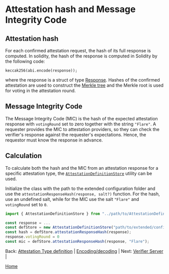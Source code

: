 # Attestation hash and Message Integrity Code

## Attestation hash

For each confirmed attestation request, the hash of its full response is computed.
In solidity, the hash of the response is computed in Solidity by the following code:

```solidity
keccak256(abi.encode(response));
```

where the response is a struct of type [Response](/specs/attestations/attestation-type-definition.md#response-format).
Hashes of the confirmed attestation are used to construct the [Merkle tree](/specs/scProtocol/merkle-tree.md) and the Merkle root is used for voting in the attestation round.

## Message Integrity Code

The Message Integrity Code (MIC) is the hash of the expected attestation response with `votingRound` set to zero together with the string `"Flare"`.
A requester provides the MIC to attestation providers, so they can check the verifier's response against the requester's expectations.
Hence, the requestor must know the response in advance.

## Calculation

To calculate both the hash and the MIC from an attestation response for a specific attestation type, the [`AttestationDefinitionStore`](../../libs/ts/AttestationDefinitionStore.ts) utility can be used.

Initialize the class with the path to the extended configuration folder and use the `attestationResponseHash(response, salt?)` function.
For the hash, use an undefined salt, while for the MIC use the salt `"Flare"` and `votingRound` set to `0`.

```Typescript
import { AttestationDefinitionStore } from "../path/to/AttestationDefinitionStore";

const response = ...
const defStore = new AttestationDefinitionStore("path/to/extended/configs/folder");
const hash = defStore.attestationResponseHash(response);
response.votingRound = 0
const mic = defStore.attestationResponseHash(response, "Flare");
```

Back: [Attestation Type definition](/specs/attestations/attestation-type-definition.md) |
[Encoding/decoding](/specs/attestations/encoding-decoding.md) |
Next: [Verifier Server](/specs/attestations/verifier.md) |

[Home](/README.md)
